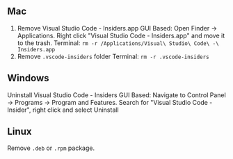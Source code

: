 ## Mac
1) Remove Visual Studio Code - Insiders.app
GUI Based: Open Finder -> Applications. Right click "Visual Studio Code - Insiders.app" and move it to the trash. 
Terminal: `rm -r /Applications/Visual\ Studio\ Code\ -\ Insiders.app`
2) Remove `.vscode-insiders` folder
Terminal: `rm -r .vscode-insiders`
## Windows
Uninstall Visual Studio Code - Insiders
GUI Based: Navigate to Control Panel -> Programs -> Program and Features. Search for "Visual Studio Code - Insider", right click and select Uninstall
## Linux
Remove `.deb` or `.rpm` package. 